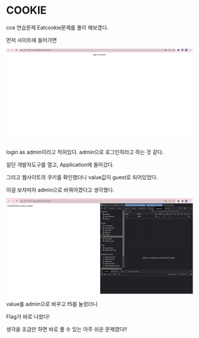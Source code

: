 # **COOKIE**

cce 연습문제 Eatcookie문제를 풀이 해보겠다.

먼저 사이트에 들어가면 

![Untitled](../IMAGE/cookies1.png)

login as admin이라고 적혀있다. admin으로 로그인하라고 하는 것 같다.

일단 개발자도구를 열고, Application에 들어갔다.

그리고 웹사이트의 쿠키를 확인했더니 value값이 guest로 되어있었다.

이걸 보자마자 admin으로 바꿔야겠다고 생각했다.

![Untitled](../IMAGE/cookies2.png)

value를 admin으로 바꾸고 f5를 눌렀더니

Flag가 바로 나왔다!

생각을 조금만 하면 바로 풀 수 있는 아주 쉬운 문제였다!!